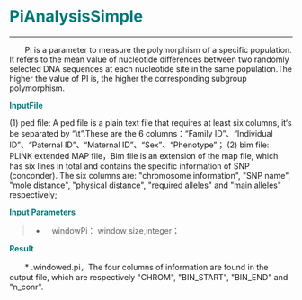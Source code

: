 # <font color="#007979">PiAnalysisSimple</font>


---

&#160; &#160; &#160; &#160;Pi is a parameter to measure the polymorphism of a specific population. It refers to the mean value of nucleotide differences between two randomly selected DNA sequences at each nucleotide site in the same population.The higher the value of PI is, the higher the corresponding subgroup polymorphism.

**<font color="#007979">InputFile</font>**

(1) ped file: A ped file is a plain text file that requires at least six columns, it‘s be separated by “\t”.These are the 6 columns：“Family ID”、“Individual ID”、“Paternal ID”、“Maternal ID”、“Sex”、“Phenotype”；
(2) bim file: PLINK extended MAP file，Bim file is an extension of the map file, which has six lines in total and contains the specific information of SNP (conconder). The six columns are: "chromosome information", "SNP name", "mole distance", "physical distance", "required alleles" and "main alleles" respectively;

**<font color="#007979">Input Parameters</font>**

> * &#160; &#160;<label id='windowPi'>windowPi：</label> window size,integer；

**<font color="#007979">Result</font>**

&#160; &#160; &#160; &#160;* .windowed.pi，The four columns of information are found in the output file, which are respectively "CHROM", "BIN_START", "BIN_END" and "n_conr".
